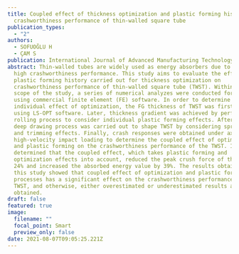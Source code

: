 ```yaml
---
title: Coupled effect of thickness optimization and plastic forming history on
  crashworthiness performance of thin-walled square tube
publication_types:
  - "2"
authors:
  - SOFUOĞLU H
  - ÇAM S
publication: International Journal of Advanced Manufacturing Technology
abstract: Thin-walled tubes are widely used as energy absorbers due to their
  high crashworthiness performance. This study aims to evaluate the effect of
  plastic forming history carried out for thickness optimization on
  crashworthiness performance of thin-walled square tube (TWST). Within the
  scope of the study, a series of numerical analyzes were conducted for the TWST
  using commercial finite element (FE) software. In order to determine the
  individual effect of optimization, the FG thickness of TWST was first obtained
  using LS-OPT software. Later, thickness gradient was achieved by performing a
  rolling process to consider individual plastic forming effects. Afterwards, a
  deep drawing process was carried out to shape TWST by considering springback
  and trimming effects. Finally, crash responses were obtained under axial
  high-velocity impact loading to determine the coupled effect of optimization
  and plastic forming on the crashworthiness performance of the TWST. It was
  determined that the coupled effect, which takes plastic forming and
  optimization effects into account, reduced the peak crush force of the TWST by
  24% and increased the absorbed energy value by 39%. The results obtained from
  this study showed that coupled effect of optimization and plastic forming
  processes has a significant effect on the crashworthiness performance of the
  TWST, and otherwise, either overestimated or underestimated results are
  obtained.
draft: false
featured: true
image:
  filename: ""
  focal_point: Smart
  preview_only: false
date: 2021-08-07T09:05:25.221Z
---
```

